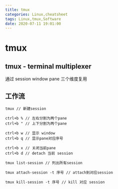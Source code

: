 ```yaml
---
title: tmux
categories: Linux,cheatsheet
tags: Linux,tmux,Software
date: 2020-07-11 19:01:00
---
```

# tmux

## tmux - terminal multiplexer

通过 session window pane 三个维度复用

## 工作流

```shell
tmux // 新建session

ctrl+b % // 左右分割为两个pane
ctrl+b " // 上下分割为两个pane

ctrl+b w // 显示 window
ctrl+b q // 显示pane对应序号

ctrl+b x // 关闭当前pane
ctrl+b d // detach 当前 session

tmux list-session // 列出所有session

tmux attach-session -t 序号 // attach到对应session

tmux kill-session -t 序号 // kill 对应 session
```

